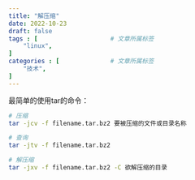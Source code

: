 ```yaml
---
title: "解压缩"
date: 2022-10-23
draft: false
tags : [                    # 文章所属标签
    "linux",
]
categories : [              # 文章所属标签
    "技术",
]
---
```



最简单的使用tar的命令：

```bash
# 压缩
tar -jcv -f filename.tar.bz2 要被压缩的文件或目录名称

# 查询
tar -jtv -f filename.tar.bz2

# 解压缩
tar -jxv -f filename.tar.bz2 -C 欲解压缩的目录
```
